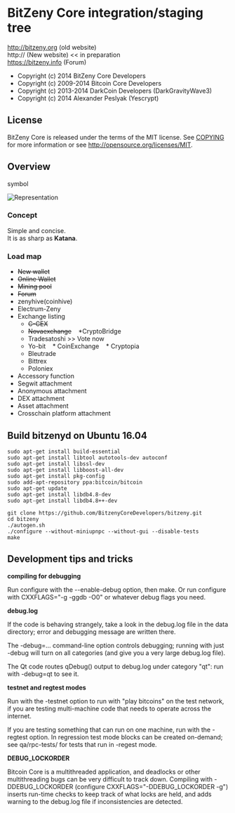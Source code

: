 BitZeny Core integration/staging tree
=====================================

http://bitzeny.org (old website)  
http:// (New website) << in preparation  
https://bitzeny.info (Forum)

* Copyright (c) 2014      BitZeny Core Developers
* Copyright (c) 2009-2014 Bitcoin Core Developers
* Copyright (c) 2013-2014 DarkCoin Developers (DarkGravityWave3)
* Copyright (c) 2014      Alexander Peslyak   (Yescrypt)

License
-------

BitZeny Core is released under the terms of the MIT license. See [COPYING](COPYING) for more
information or see http://opensource.org/licenses/MIT.

## Overview 

symbol

![Representation](https://github.com/BitzenyDevTeam/bitzeny-copy/blob/z1.1.x/src/qt/res/icons/bitcoin.png?raw=true)

### Concept

Simple and concise.  
It is as sharp as **Katana**.

### Load map

* ~~New wallet~~
* ~~Online Wallet~~
* ~~Mining pool~~ 
* ~~Forum~~
* zenyhive(coinhive)
* Electrum-Zeny
* Exchange listing
	* ~~C-CEX~~
    * ~~Novaexchange~~
    *CryptoBridge
	* Tradesatoshi >> Vote now
    * Yo-bit
    * CoinExchange
    * Cryptopia
    * Bleutrade
    * Bittrex
    * Poloniex
* Accessory function	
* Segwit attachment
* Anonymous attachment
* DEX attachment
* Asset attachment
* Crosschain platform attachment


Build bitzenyd on Ubuntu 16.04
-------------------

    sudo apt-get install build-essential
    sudo apt-get install libtool autotools-dev autoconf
    sudo apt-get install libssl-dev
    sudo apt-get install libboost-all-dev
    sudo apt-get install pkg-config
    sudo add-apt-repository ppa:bitcoin/bitcoin
    sudo apt-get update
    sudo apt-get install libdb4.8-dev
    sudo apt-get install libdb4.8++-dev
    
    git clone https://github.com/BitzenyCoreDevelopers/bitzeny.git
    cd bitzeny
    ./autogen.sh
    ./configure --without-miniupnpc --without-gui --disable-tests
    make

Development tips and tricks
---------------------------

**compiling for debugging**

Run configure with the --enable-debug option, then make. Or run configure with
CXXFLAGS="-g -ggdb -O0" or whatever debug flags you need.

**debug.log**

If the code is behaving strangely, take a look in the debug.log file in the data directory;
error and debugging message are written there.

The -debug=... command-line option controls debugging; running with just -debug will turn
on all categories (and give you a very large debug.log file).

The Qt code routes qDebug() output to debug.log under category "qt": run with -debug=qt
to see it.

**testnet and regtest modes**

Run with the -testnet option to run with "play bitcoins" on the test network, if you
are testing multi-machine code that needs to operate across the internet.

If you are testing something that can run on one machine, run with the -regtest option.
In regression test mode blocks can be created on-demand; see qa/rpc-tests/ for tests
that run in -regest mode.

**DEBUG_LOCKORDER**

Bitcoin Core is a multithreaded application, and deadlocks or other multithreading bugs
can be very difficult to track down. Compiling with -DDEBUG_LOCKORDER (configure
CXXFLAGS="-DDEBUG_LOCKORDER -g") inserts run-time checks to keep track of what locks
are held, and adds warning to the debug.log file if inconsistencies are detected.
